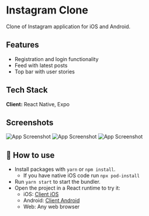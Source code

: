 # Instagram Clone 

Clone of Instagram application for iOS and Android.

## Features

- Registration and login functionality
- Feed with latest posts
- Top bar with user stories

## Tech Stack

**Client:** React Native, Expo

## Screenshots

![App Screenshot](https://i.imgur.com/ghiSgI3.png)
![App Screenshot](https://i.imgur.com/2lXq1P5.png)
![App Screenshot](https://i.imgur.com/cvDennN.png)

## 🚀 How to use

- Install packages with `yarn` or `npm install`.
  - If you have native iOS code run `npx pod-install`
- Run `yarn start` to start the bundler.
- Open the project in a React runtime to try it:
  - iOS: [Client iOS](https://itunes.apple.com/app/apple-store/id982107779)
  - Android: [Client Android](https://play.google.com/store/apps/details?id=host.exp.exponent&referrer=blankexample)
  - Web: Any web browser